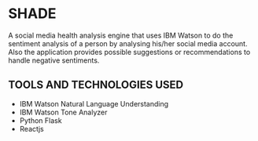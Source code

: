 # SHADE

A social media health analysis engine that uses IBM Watson to do the sentiment analysis of a person by analysing his/her social media account.
Also the application provides possible suggestions or recommendations to handle negative sentiments.

## TOOLS AND TECHNOLOGIES USED
* IBM Watson Natural Language Understanding
* IBM Watson Tone Analyzer
* Python Flask
* Reactjs


